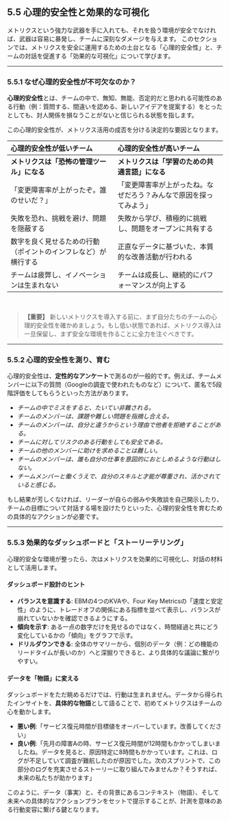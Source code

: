 ## 5.5 心理的安全性と効果的な可視化

メトリクスという強力な武器を手に入れても、それを扱う環境が安全でなければ、武器は容易に暴発し、チームに深刻なダメージを与えます。
このセクションでは、メトリクスを安全に運用するための土台となる「心理的安全性」と、チームの対話を促進する「効果的な可視化」について学びます。

---

### 5.5.1 なぜ心理的安全性が不可欠なのか？

**心理的安全性**とは、チームの中で、無知、無能、否定的だと思われる可能性のある行動（例：質問する、間違いを認める、新しいアイデアを提案する）をとったとしても、対人関係を損なうことがないと信じられる状態を指します。

この心理的安全性が、メトリクス活用の成否を分ける決定的な要因となります。

| 心理的安全性が**低い**チーム | 心理的安全性が**高い**チーム |
| :--- | :--- |
| **メトリクスは「恐怖の管理ツール」になる** | **メトリクスは「学習のための共通言語」になる** |
| 「変更障害率が上がったぞ。誰のせいだ？」 | 「変更障害率が上がったね。なぜだろう？みんなで原因を探ってみよう」 |
| 失敗を恐れ、挑戦を避け、問題を隠蔽する | 失敗から学び、積極的に挑戦し、問題をオープンに共有する |
| 数字を良く見せるための行動（ポイントのインフレなど）が横行する | 正直なデータに基づいた、本質的な改善活動が行われる |
| チームは疲弊し、イノベーションは生まれない | チームは成長し、継続的にパフォーマンスが向上する |

<br>

> **【重要】**
> 新しいメトリクスを導入する前に、まず自分たちのチームの心理的安全性を確かめましょう。もし低い状態であれば、メトリクス導入は一旦保留し、まず安全な環境を作ることに全力を注ぐべきです。

---

### 5.5.2 心理的安全性を測り、育む

心理的安全性は、**定性的なアンケート**で測るのが一般的です。例えば、チームメンバーに以下の質問（Googleの調査で使われたものなど）について、匿名で5段階評価をしてもらうといった方法があります。

- *チームの中でミスをすると、たいてい非難される。*
- *チームのメンバーは、課題や難しい問題を指摘し合える。*
- *チームのメンバーは、自分と違うからという理由で他者を拒絶することがある。*
- *チームに対してリスクのある行動をしても安全である。*
- *チームの他のメンバーに助けを求めることは難しい。*
- *チームのメンバーは、誰も自分の仕事を意図的におとしめるような行動はしない。*
- *チームメンバーと働くうえで、自分のスキルと才能が尊重され、活かされていると感じる。*

もし結果が芳しくなければ、リーダーが自らの弱みや失敗談を自己開示したり、チームの目標について対話する場を設けたりといった、心理的安全性を育むための具体的なアクションが必要です。

---

### 5.5.3 効果的なダッシュボードと「ストーリーテリング」

心理的安全な環境が整ったら、次はメトリクスを効果的に可視化し、対話の材料として活用します。

#### ダッシュボード設計のヒント
- **バランスを意識する**: EBMの4つのKVAや、Four Key Metricsの「速度と安定性」のように、トレードオフの関係にある指標を並べて表示し、バランスが崩れていないかを確認できるようにする。
- **傾向を示す**: ある一点の数字だけを見せるのではなく、時間経過と共にどう変化しているかの「傾向」をグラフで示す。
- **ドリルダウンできる**: 全体のサマリーから、個別のデータ（例：どの機能のリードタイムが長いのか）へと深掘りできると、より具体的な議論に繋がりやすい。

#### データを「物語」に変える
ダッシュボードをただ眺めるだけでは、行動は生まれません。データから得られたインサイトを、**具体的な物語**として語ることで、初めてメトリクスはチームの心を動かします。

- **悪い例**:「サービス復元時間が目標値をオーバーしています。改善してください」
- **良い例**:「先月の障害Aの時、サービス復元時間が12時間もかかってしまいましたね。データを見ると、原因特定に8時間もかかっています。これは、ログが不足していて調査が難航したのが原因でした。次のスプリントで、この部分のログを充実させるストーリーに取り組んでみませんか？そうすれば、未来の私たちが助かります」

このように、データ（事実）と、その背景にあるコンテキスト（物語）、そして未来への具体的なアクションプランをセットで提示することが、計測を意味のある行動変容に繋げる鍵となります。 